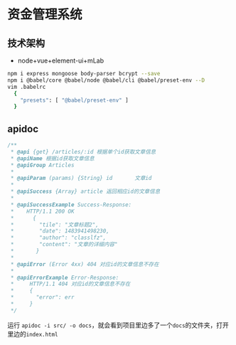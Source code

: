 # 资金管理系统

## 技术架构

- node+vue+element-ui+mLab

```sh
npm i express mongoose body-parser bcrypt --save
npm i @babel/core @babel/node @babel/cli @babel/preset-env --D
vim .babelrc
  {
    "presets": [ "@babel/preset-env" ]
  }
```

## apidoc

``` js
/**
 * @api {get} /articles/:id 根据单个id获取文章信息
 * @apiName 根据id获取文章信息
 * @apiGroup Articles
 *
 * @apiParam (params) {String} id       文章id
 *
 * @apiSuccess {Array} article 返回相应id的文章信息
 *
 * @apiSuccessExample Success-Response:
 *    HTTP/1.1 200 OK
 *      {
 *        "tile": "文章标题2",
 *        "date": 1483941498230,
 *        "author": "classlfz",
 *        "content": "文章的详细内容"
 *       }
 *
 * @apiError (Error 4xx) 404 对应id的文章信息不存在
 *
 * @apiErrorExample Error-Response:
 *     HTTP/1.1 404 对应id的文章信息不存在
 *     {
 *       "error": err
 *     }
 */
```

运行 `apidoc -i src/ -o docs`，就会看到项目里边多了一个`docs`的文件夹，打开里边的`index.html`
